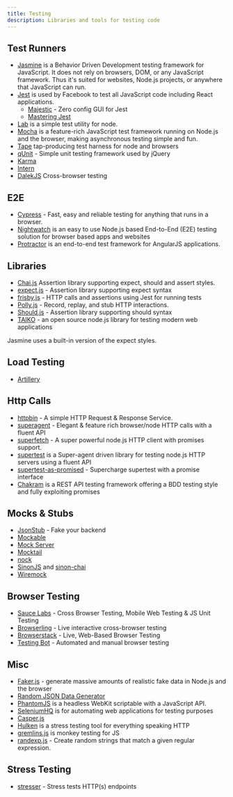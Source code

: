 ```yaml
---
title: Testing
description: Libraries and tools for testing code
---
```


## Test Runners

- [Jasmine](http://jasmine.github.io/) is a Behavior Driven Development testing framework for JavaScript. It does not rely on browsers, DOM, or any JavaScript framework. Thus it's suited for websites, Node.js projects, or anywhere that JavaScript can run.
- [Jest](http://facebook.github.io/jest/) is used by Facebook to test all JavaScript code including React applications.
  - [Majestic](https://github.com/Raathigesh/majestic/) - Zero config GUI for Jest
  - [Mastering Jest](https://michalzalecki.com/ebooks/mastering-jest-tips-tricks-for-javascript-developers.html)
- [Lab](https://github.com/hapijs/lab) is a simple test utility for node.
- [Mocha](http://mochajs.org/) is a feature-rich JavaScript test framework running on Node.js and the browser, making asynchronous testing simple and fun.
- [Tape](https://github.com/substack/tape) tap-producing test harness for node and browsers
- [qUnit](http://qunitjs.com/) - Simple unit testing framework used by jQuery
- [Karma](http://karma-runner.github.io/0.12/index.html)
- [Intern](https://theintern.github.io/)
- [DalekJS](http://dalekjs.com/) Cross-browser testing

## E2E

- [Cypress](https://www.cypress.io/) - Fast, easy and reliable testing for anything that runs in a browser.
- [Nightwatch](http://nightwatchjs.org/) is an easy to use Node.js based End-to-End (E2E) testing solution for browser based apps and websites
- [Protractor](http://www.protractortest.org/) is an end-to-end test framework for AngularJS applications.

## Libraries

- [Chai.js](http://chaijs.com/) Assertion library supporting expect, should and assert styles.
- [expect.js](https://github.com/Automattic/expect.js) - Assertion library supporting expect syntax
- [frisby.js](http://frisbyjs.com/) - HTTP calls and assertions using Jest for running tests
- [Polly.js](https://netflix.github.io/pollyjs/#/) - Record, replay, and stub HTTP interactions.
- [Should.js](https://github.com/tj/should.js) - Assertion library supporting should syntax
- [TAIKO](https://taiko.dev/) - an open source node.js library for
  testing modern web applications

Jasmine uses a built-in version of the expect styles.

## Load Testing

- [Artillery](https://artillery.io/)

## Http Calls

- [httpbin](https://httpbin.org/) - A simple HTTP Request & Response Service.
- [superagent](https://github.com/visionmedia/superagent) - Elegant & feature rich browser/node HTTP calls with a fluent API
- [superfetch](https://github.com/luin/superfetch) - A super powerful node.js HTTP client with promises support.
- [supertest](https://github.com/visionmedia/supertest) is a Super-agent driven library for testing node.js HTTP servers using a fluent API
- [supertest-as-promised](https://github.com/WhoopInc/supertest-as-promised) - Supercharge supertest with a promise interface
- [Chakram](http://dareid.github.io/chakram/) is a REST API testing framework offering a BDD testing style and fully exploiting promises

## Mocks & Stubs

- [JsonStub](http://jsonstub.com/) - Fake your backend
- [Mockable](https://www.mockable.io)
- [Mock Server](http://www.mock-server.com/)
- [Mocktail](https://github.com/Wildhoney/Mocktail)
- [nock](https://github.com/pgte/nock)
- [SinonJS](http://sinonjs.org/) and [sinon-chai](https://www.npmjs.com/package/sinon-chai)
- [Wiremock](http://wiremock.org/)

## Browser Testing

- [Sauce Labs](https://saucelabs.com/) - Cross Browser Testing, Mobile Web Testing & JS Unit Testing
- [Browserling](https://www.browserling.com/) - Live interactive cross-browser testing
- [Browserstack](https://www.browserstack.com/) - Live, Web-Based Browser Testing
- [Testing Bot](https://testingbot.com/) - Automated and manual browser testing

## Misc

- [Faker.js](https://github.com/marak/Faker.js/) - generate massive amounts of realistic fake data in Node.js and the browser
- [Random JSON Data Generator](https://www.json-generator.com/)
- [PhantomJS](http://phantomjs.org/) is a headless WebKit scriptable with a JavaScript API.
- [SeleniumHQ](http://docs.seleniumhq.org/) is for automating web applications for testing purposes
- [Casper.js](http://casperjs.org/)
- [Hulken](http://hellgrenj.github.io/hulken/) is a stress testing tool for everything speaking HTTP
- [gremlins.js](https://github.com/marmelab/gremlins.js) is monkey testing for JS
- [randexp.js](https://fent.github.io/randexp.js/) - Create random strings that match a given regular expression.

## Stress Testing

- [stresser](https://github.com/legraphista/stresser) - Stress tests HTTP(s) endpoints
